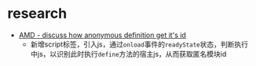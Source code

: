 # research

- [AMD - discuss how anonymous
definition get it's id](https://groups.google.com/forum/#!topic/commonjs/WjNY7ONeaI4)
  - 新增script标签，引入js，通过`onload`事件的`readyState`状态，判断执行中js，以识别此时执行`define`方法的宿主js，从而获取匿名模块id
